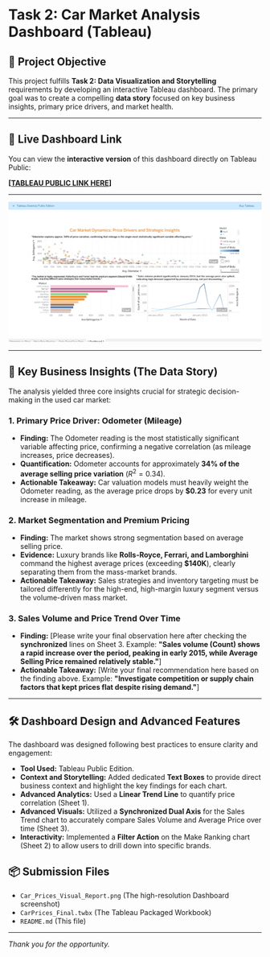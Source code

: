 # Task 2: Car Market Analysis Dashboard (Tableau)

## 🎯 Project Objective
This project fulfills **Task 2: Data Visualization and Storytelling** requirements by developing an interactive Tableau dashboard. The primary goal was to create a compelling **data story** focused on key business insights, primary price drivers, and market health.

---

## 🔗 Live Dashboard Link
You can view the **interactive version** of this dashboard directly on Tableau Public:

**[[TABLEAU PUBLIC LINK HERE](https://public.tableau.com/app/profile/anees.ur.rehman4765/viz/Task2CarMarketAnalysisDashboardTableau/Dashboard1)]**


---
<img src="https://github.com/apex-analytics-solutions/Task-2-Car-Market-Analysis-Dashboard-Tableau-/blob/main/Task%202%20Car%20Market%20Analysis%20Dashboard%20(Tableau).png" alt="">

---




## 🔑 Key Business Insights (The Data Story)
The analysis yielded three core insights crucial for strategic decision-making in the used car market:

### 1. Primary Price Driver: Odometer (Mileage)
* **Finding:** The Odometer reading is the most statistically significant variable affecting price, confirming a negative correlation (as mileage increases, price decreases).
* **Quantification:** Odometer accounts for approximately **34% of the average selling price variation** ($R^2 = 0.34$).
* **Actionable Takeaway:** Car valuation models must heavily weight the Odometer reading, as the average price drops by $\mathbf{\$0.23}$ for every unit increase in mileage.

### 2. Market Segmentation and Premium Pricing
* **Finding:** The market shows strong segmentation based on average selling price.
* **Evidence:** Luxury brands like **Rolls-Royce, Ferrari, and Lamborghini** command the highest average prices (exceeding $\mathbf{\$140K}$), clearly separating them from the mass-market brands.
* **Actionable Takeaway:** Sales strategies and inventory targeting must be tailored differently for the high-end, high-margin luxury segment versus the volume-driven mass market.

### 3. Sales Volume and Price Trend Over Time
* **Finding:** [Please write your final observation here after checking the **synchronized** lines on Sheet 3. Example: **"Sales volume (Count) shows a rapid increase over the period, peaking in early 2015, while Average Selling Price remained relatively stable."**]
* **Actionable Takeaway:** [Write your final recommendation here based on the finding above. Example: **"Investigate competition or supply chain factors that kept prices flat despite rising demand."**]

---

## 🛠️ Dashboard Design and Advanced Features
The dashboard was designed following best practices to ensure clarity and engagement:

* **Tool Used:** Tableau Public Edition.
* **Context and Storytelling:** Added dedicated **Text Boxes** to provide direct business context and highlight the key findings for each chart.
* **Advanced Analytics:** Used a **Linear Trend Line** to quantify price correlation (Sheet 1).
* **Advanced Visuals:** Utilized a **Synchronized Dual Axis** for the Sales Trend chart to accurately compare Sales Volume and Average Price over time (Sheet 3).
* **Interactivity:** Implemented a **Filter Action** on the Make Ranking chart (Sheet 2) to allow users to drill down into specific brands.

## 📦 Submission Files
* `Car_Prices_Visual_Report.png` (The high-resolution Dashboard screenshot)
* `CarPrices_Final.twbx` (The Tableau Packaged Workbook)
* `README.md` (This file)

---
*Thank you for the opportunity.*
